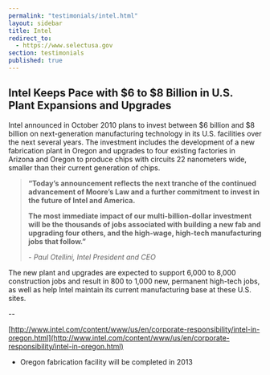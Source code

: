 ```yaml
---
permalink: "testimonials/intel.html"
layout: sidebar
title: Intel
redirect_to:
  - https://www.selectusa.gov
section: testimonials
published: true
---
```

 
## Intel Keeps Pace with $6 to $8 Billion in U.S. Plant Expansions and Upgrades

Intel announced in October 2010 plans to invest between $6 billion and $8 billion on next-generation manufacturing technology in its U.S. facilities over the next several years. The investment includes the development of a new fabrication plant in Oregon and upgrades to four existing factories in Arizona and Oregon to produce chips with circuits 22 nanometers wide, smaller than their current generation of chips.

> **“Today’s announcement reflects the next tranche of the continued advancement of Moore’s Law and a further commitment to invest in the future of Intel and America.**
>
>**The most immediate impact of our multi-billion-dollar investment will be the thousands of jobs associated with building a new fab and upgrading four others, and the high-wage, high-tech manufacturing jobs that follow.”**
>
>_- Paul Otellini, Intel President and CEO_

The new plant and upgrades are expected to support 6,000 to 8,000 construction jobs and result in 800 to 1,000 new, permanent high-tech jobs, as well as help Intel maintain its current manufacturing base at these U.S. sites.

--

[http://www.intel.com/content/www/us/en/corporate-responsibility/intel-in-oregon.html](http://www.intel.com/content/www/us/en/corporate-responsibility/intel-in-oregon.html)

*   Oregon fabrication facility will be completed in 2013 
